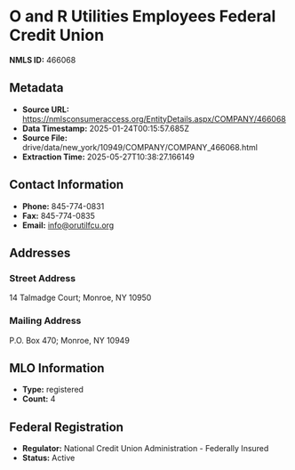 # O and R Utilities Employees Federal Credit Union

**NMLS ID:** 466068

## Metadata
- **Source URL:** https://nmlsconsumeraccess.org/EntityDetails.aspx/COMPANY/466068
- **Data Timestamp:** 2025-01-24T00:15:57.685Z
- **Source File:** drive/data/new_york/10949/COMPANY/COMPANY_466068.html
- **Extraction Time:** 2025-05-27T10:38:27.166149

## Contact Information
- **Phone:** 845-774-0831
- **Fax:** 845-774-0835
- **Email:** info@orutilfcu.org

## Addresses
### Street Address
14 Talmadge Court; Monroe, NY 10950

### Mailing Address
P.O. Box 470; Monroe, NY 10949

## MLO Information
- **Type:** registered
- **Count:** 4

## Federal Registration
- **Regulator:** National Credit Union Administration - Federally Insured
- **Status:** Active
